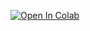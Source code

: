 [![Open In Colab](https://colab.research.google.com/assets/colab-badge.svg)](https://colab.research.google.com/github/markhanslip/PhD_Ch6_Char-RNN/Chapter_6_Notebook_Char-RNN_v2.ipynb)
